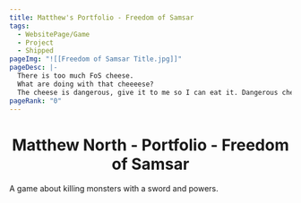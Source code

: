 ```yaml
---
title: Matthew's Portfolio - Freedom of Samsar
tags:
  - WebsitePage/Game
  - Project
  - Shipped
pageImg: "![[Freedom of Samsar Title.jpg]]"
pageDesc: |-
  There is too much FoS cheese. 
  What are doing with that cheeeese?
  The cheese is dangerous, give it to me so I can eat it. Dangerous cheese is good cheese. Not only can you use it for C4, but you can also use it for eating.
pageRank: "0"
---
```

# <center>Matthew North - Portfolio - Freedom of Samsar</center>
A game about killing monsters with a sword and powers.